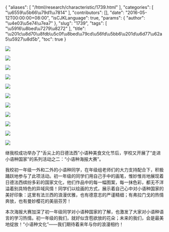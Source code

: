 {
    "aliases": [
        "/html/research/characteristic/1739.html"
    ],
    "categories": [
        "\u6559\u5b66\u79d1\u7814"
    ],
    "contributors": [],
    "date": "2016-05-12T00:00:00+08:00",
    "isCJKLanguage": true,
    "params": {
        "author": "\u4e03\u5e74\u7ea7"
    },
    "slug": "1739",
    "tags": [
        "\u5916\u8bed\u7279\u8272"
    ],
    "title": "\u201c\u8d70\u8fdb\u5c0f\u8bed\u79cd\u56fd\u5bb6\u201d\u6d77\u62a5\u5927\u8d5b",
    "toc": true
}

![](https://cdn.tfls.online/mirror/full/fb17a5febbb4bea7fa0abe798e2b6f008cb535d3.jpg)




![](https://cdn.tfls.online/mirror/full/1d06ae77c0e311050ed3cb3a69746c10cb6e93d9.jpg)




![](https://cdn.tfls.online/mirror/full/782c60d1eb2888a19a978c091e85f69448bdc621.jpg)




![](https://cdn.tfls.online/mirror/full/5eb01ec90ea1eb939963a42df5ca7f4a769a411a.jpg)




![](https://cdn.tfls.online/mirror/full/6714ce6681d68de43dcc017d141e8a9fdf4d8f8c.jpg)




![](https://cdn.tfls.online/mirror/full/6435487cd13fa1d57c42746627efaf079fdc9c01.jpg)




![](https://cdn.tfls.online/mirror/full/60d1e92993664641d233e8a3c59b13595754c5a2.jpg)




![](https://cdn.tfls.online/mirror/full/90130b39e3cc86f6775d294d338467867fcb5132.jpg)




![](https://cdn.tfls.online/mirror/full/a3a51a98f2b2fbf474d62627228b05e85de30b38.jpg)




![](https://cdn.tfls.online/mirror/full/60cea31f63958d8f7856af2481afe51f00cbfc65.jpg)




![](https://cdn.tfls.online/mirror/full/d2278bdeb4877c092fa8e2ec8cfc93da362d941c.jpg)







继我校成功举办了“舌尖上的日德法西”小语种美食文化节后，学校又开展了“走进小语种国家”的系列活动之二：“小语种海报大赛”。




我校初一年级一外和二外的小语种同学，在年级组老师们的大力支持配合下，积极踊跃地参与了此项活动。初一年级的同学们用自己手中的画笔，惟妙惟肖地展现着日德法西缤纷多彩的国家文化，他们作品中的每一幅图案，每一抹色彩，都无不洋溢着别具特色的异域风情！同学们以绘画的方式，展示着自己心中对小语种国家的美好印象：这里有法兰西的浪漫优雅，也有德意志的严谨精细；有弗拉门戈的热情奔放，也有曼妙樱花的美丽芬芳！




本次海报大赛加深了初一年级同学对小语种国家的了解，也激发了大家对小语种语言的学习热情。初一年级的我们，就好似含苞欲放的花朵；未来的我们，会是最美地绽放！“小语种文化”——我们期待着来年与你的浪漫相约！







